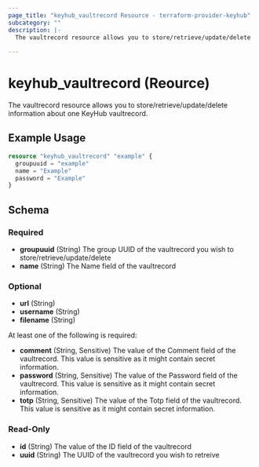 ```yaml
---
page_title: "keyhub_vaultrecord Resource - terraform-provider-keyhub"
subcategory: ""
description: |-
  The vaultrecord resource allows you to store/retrieve/update/delete  information about one KeyHub vaultrecord.
  
---
```


# keyhub_vaultrecord (Reource)

The vaultrecord resource allows you to store/retrieve/update/delete information about one KeyHub vaultrecord.

## Example Usage

```terraform
resource "keyhub_vaultrecord" "example" {
  groupuuid = "example"
  name = "Example"
  password = "Example"
}
```

## Schema

### Required

- **groupuuid** (String) The group UUID of the vaultrecord you wish to store/retrieve/update/delete
- **name** (String) The Name field of the vaultrecord

### Optional

- **url** (String)
- **username** (String)
- **filename** (String)

At least one of the following is required:

- **comment** (String, Sensitive) The value of the Comment field of the vaultrecord. This value is sensitive as it might contain secret information.
- **password** (String, Sensitive)  The value of the Password field of the vaultrecord. This value is sensitive as it might contain secret information.
- **totp** (String, Sensitive)  The value of the Totp field of the vaultrecord. This value is sensitive as it might contain secret information.

### Read-Only

- **id** (String) The value of the ID field of the vaultrecord
- **uuid** (String) The UUID of the vaultrecord you wish to retreive



